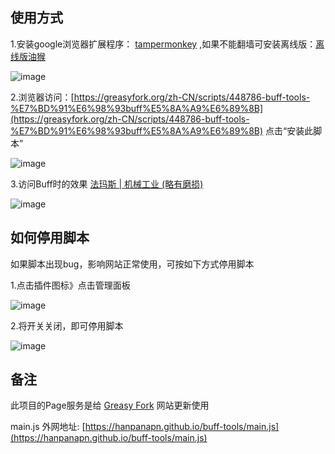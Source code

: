 


## 使用方式

1.安装google浏览器扩展程序：  [tampermonkey](https://chrome.google.com/webstore/search/tampermonkey?hl=zh-CN)  ,如果不能翻墙可安装离线版：[离线版油猴](http://t.zoukankan.com/CLAYzhan-p-10880674.html)

![image](https://user-images.githubusercontent.com/15027167/182363642-93d7e9e4-142e-4c50-b2e5-a280ae83a0bc.png)

2.浏览器访问：[https://greasyfork.org/zh-CN/scripts/448786-buff-tools-%E7%BD%91%E6%98%93buff%E5%8A%A9%E6%89%8B](https://greasyfork.org/zh-CN/scripts/448786-buff-tools-%E7%BD%91%E6%98%93buff%E5%8A%A9%E6%89%8B)  点击“安装此脚本”

![image](https://user-images.githubusercontent.com/15027167/182364275-839d23f6-5899-4d91-85c8-01ee91e8207f.png)

3.访问Buff时的效果  [法玛斯 | 机械工业 (略有磨损)](https://buff.163.com/goods/34658?from=market#tab=selling&page_num=10)

![image](https://user-images.githubusercontent.com/15027167/182364912-c9c8a28e-a555-478a-b6f4-6b1eea82c152.png)


## 如何停用脚本

如果脚本出现bug，影响网站正常使用，可按如下方式停用脚本

1.点击插件图标》点击管理面板

 ![image](https://user-images.githubusercontent.com/15027167/182367517-0d9dee79-a758-48ce-8b9b-cffbd6b9329d.png)

2.将开关关闭，即可停用脚本

![image](https://user-images.githubusercontent.com/15027167/182367795-82805553-e5ec-4808-a68c-abed41ad5736.png)


## 备注


此项目的Page服务是给 [Greasy Fork](https://greasyfork.org/zh-CN) 网站更新使用

main.js 外网地址: [https://hanpanapn.github.io/buff-tools/main.js](https://hanpanapn.github.io/buff-tools/main.js)
